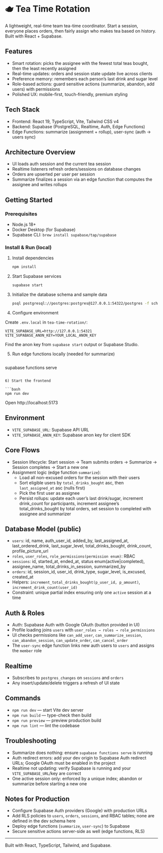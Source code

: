 # 🫖 Tea Time Rotation

A lightweight, real-time team tea-time coordinator. Start a session, everyone places orders, then fairly assign who makes tea based on history. Built with React + Supabase.

## Features

- Smart rotation: picks the assignee with the fewest total teas bought, then the least recently assigned
- Real-time updates: orders and session state update live across clients
- Preference memory: remembers each person’s last drink and sugar level
- Role-based actions: guard sensitive actions (summarize, abandon, add users) with permissions
- Polished UX: mobile-first, touch-friendly, premium styling

## Tech Stack

- Frontend: React 19, TypeScript, Vite, Tailwind CSS v4
- Backend: Supabase (PostgreSQL, Realtime, Auth, Edge Functions)
- Edge Functions: summarize (assignment + rollup), user-sync (auth → users sync)

## Architecture Overview

- UI loads auth session and the current tea session
- Realtime listeners refresh orders/sessions on database changes
- Orders are upserted per user per session
- Summarize finalizes a session via an edge function that computes the assignee and writes rollups

## Getting Started

### Prerequisites

- Node.js 18+ 
- Docker Desktop (for Supabase)
- Supabase CLI: `brew install supabase/tap/supabase`

### Install & Run (local)

1) Install dependencies

   ```bash
   npm install
   ```

2) Start Supabase services

   ```bash
   supabase start
   ```

3) Initialize the database schema and sample data

   ```bash
   psql postgresql://postgres:postgres@127.0.0.1:54322/postgres -f schema.sql
   ```

4) Configure environment

Create `.env.local` in `tea-time-rotation/`:

```env
VITE_SUPABASE_URL=http://127.0.0.1:54321
VITE_SUPABASE_ANON_KEY=YOUR_LOCAL_ANON_KEY
```

Find the anon key from `supabase start` output or Supabase Studio.

5) Run edge functions locally (needed for summarize)

   ```bash
supabase functions serve
   ```

6) Start the frontend

   ```bash
   npm run dev
   ```

Open http://localhost:5173

## Environment

- `VITE_SUPABASE_URL`: Supabase API URL
- `VITE_SUPABASE_ANON_KEY`: Supabase anon key for client SDK

## Core Flows

- Session lifecycle: Start session → Team submits orders → Summarize → Session completes → Start a new one
- Assignment logic (edge function `summarize`):
  - Load all non-excused orders for the session with their users
  - Sort eligible users by `total_drinks_bought` asc, then `last_assigned_at` asc (nulls first)
  - Pick the first user as assignee
  - Persist rollups: update each user’s last drink/sugar, increment drink_count for participants, increment assignee’s total_drinks_bought by total orders, set session to completed with assignee and summarizer

## Database Model (public)

- `users`: id, name, auth_user_id, added_by, last_assigned_at, last_ordered_drink, last_sugar_level, total_drinks_bought, drink_count, profile_picture_url
- `roles`, `user_roles`, `role_permissions(permission enum)`: RBAC
- `sessions`: id, started_at, ended_at, status enum(active|completed), assignee_name, total_drinks_in_session, summarized_by
- `orders`: id, session_id, user_id, drink_type, sugar_level, is_excused, created_at
- Helpers: `increment_total_drinks_bought(p_user_id, p_amount)`, `increment_drink_count(user_id)`
- Constraint: unique partial index ensuring only one `active` session at a time

## Auth & Roles

- Auth: Supabase Auth with Google OAuth (button provided in UI)
- Profile loading joins `users` with `user_roles → roles → role_permissions`
- UI checks permissions like `can_add_user`, `can_summarize_session`, `can_abandon_session`, `can_update_order`, `can_cancel_order`
- The `user-sync` edge function links new auth users to `users` and assigns the `member` role

## Realtime

- Subscribes to `postgres_changes` on `sessions` and `orders`
- Any insert/update/delete triggers a refresh of UI state

## Commands

- `npm run dev` — start Vite dev server
- `npm run build` — type-check then build
- `npm run preview` — preview production build
- `npm run lint` — lint the codebase

## Troubleshooting

- Summarize does nothing: ensure `supabase functions serve` is running
- Auth redirect errors: add your dev origin to Supabase Auth redirect URLs; Google OAuth must be enabled in the project
- Realtime not updating: verify Supabase is running and your `VITE_SUPABASE_URL`/key are correct
- One active session only: enforced by a unique index; abandon or summarize before starting a new one

## Notes for Production

- Configure Supabase Auth providers (Google) with production URLs
- Add RLS policies to `users`, `orders`, `sessions`, and RBAC tables; none are defined in the dev schema here
- Deploy edge functions (`summarize`, `user-sync`) to Supabase
- Secure sensitive actions server-side as well (edge functions, RLS)

---

Built with React, TypeScript, Tailwind, and Supabase.
